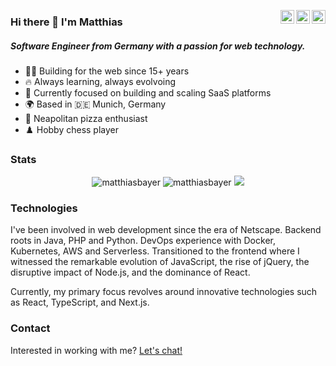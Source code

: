 <a href="https://twitter.com/matthias_bayer" target="_blank" rel="noopener noreferrer"><img align="right" width="22px" src="https://cdn.jsdelivr.net/npm/simple-icons@v3/icons/twitter.svg" /></a>
<a href="https://www.linkedin.com/in/matthias-bayer" target="_blank" rel="noopener noreferrer"><img align="right" width="22px" src="https://cdn.jsdelivr.net/npm/simple-icons@v3/icons/linkedin.svg" /></a>
  <a href="https://www.instagram.com/thematthiasbayer" target="_blank" rel="noopener noreferrer"><img align="right" width="22px" src="https://cdn.jsdelivr.net/npm/simple-icons@v3/icons/instagram.svg" /></a>



### Hi there 👋 I'm Matthias
##### Software Engineer from Germany with a passion for web technology.

  - 👨‍💻 Building for the web since 15+ years
  - 🔥 Always learning, always evolvoing
  - 🌱 Currently focused on building and scaling SaaS platforms
  - 🌍 Based in 🇩🇪 Munich, Germany
  - 🍕 Neapolitan pizza enthusiast
  - ♟️ Hobby chess player
  
### Stats  
<div align="center">
  <img src="https://github-readme-stats.vercel.app/api?username=matthiasbayer&show_icons=true&locale=en&count_private=true" alt="matthiasbayer" />
  <img src="https://streak-stats.demolab.com/?user=matthiasbayer&" alt="matthiasbayer" />
  <img  src="https://github-readme-stats.vercel.app/api/top-langs/?username=matthiasbayer&layout=compact&locale=en&count_private=true" />
</div>

### Technologies

I've been involved in web development since the era of Netscape. Backend roots in Java, PHP and Python. DevOps experience with Docker, Kubernetes, AWS and Serverless. Transitioned to the frontend where I witnessed the remarkable evolution of JavaScript, the rise of jQuery, the disruptive impact of Node.js, and the dominance of React. 

Currently, my primary focus revolves around innovative technologies such as React, TypeScript, and Next.js.

### Contact

Interested in working with me? [Let's chat!](https://cal.com/bayer)
